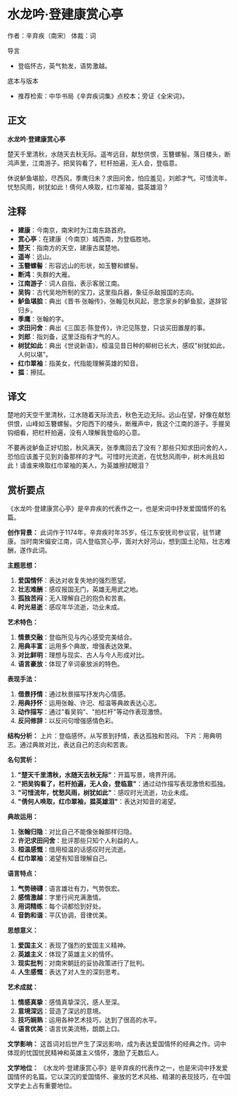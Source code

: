 # 水龙吟·登建康赏心亭

作者：辛弃疾（南宋）
体裁：词

导言
- 登临怀古，英气勃发，语势激越。

底本与版本
- 推荐检索：中华书局《辛弃疾词集》点校本；旁证《全宋词》。

## 正文

**水龙吟·登建康赏心亭**

楚天千里清秋，水随天去秋无际。遥岑远目，献愁供恨，玉簪螺髻。落日楼头，断鸿声里，江南游子。把吴钩看了，栏杆拍遍，无人会，登临意。

休说鲈鱼堪脍，尽西风，季鹰归未？求田问舍，怕应羞见，刘郎才气。可惜流年，忧愁风雨，树犹如此！倩何人唤取，红巾翠袖，揾英雄泪？

## 注释

- **建康**：今南京，南宋时为江南东路首府。
- **赏心亭**：在建康（今南京）城西南，为登临胜地。
- **楚天**：指南方的天空，建康古属楚地。
- **遥岑**：远山。
- **玉簪螺髻**：形容远山的形状，如玉簪和螺髻。
- **断鸿**：失群的大雁。
- **江南游子**：词人自指，表示客居江南。
- **吴钩**：古代吴地所制的宝刀，这里指兵器，象征杀敌报国的志向。
- **鲈鱼堪脍**：典出《晋书·张翰传》，张翰见秋风起，思念家乡的鲈鱼脍，遂辞官归乡。
- **季鹰**：张翰的字。
- **求田问舍**：典出《三国志·陈登传》，许汜见陈登，只谈买田置屋的事。
- **刘郎**：指刘备，这里泛指有才气的人。
- **树犹如此**：典出《世说新语》，桓温见昔日种的柳树已长大，感叹"树犹如此，人何以堪"。
- **红巾翠袖**：指美女，代指能理解英雄的知音。
- **揾**：擦拭。

## 译文

楚地的天空千里清秋，江水随着天际流去，秋色无边无际。远山在望，好像在献愁供恨，山峰如玉簪螺髻。夕阳西下的楼头，断雁声中，我这个江南的游子。手握吴钩细看，把栏杆拍遍，没有人理解我登临的心意。

不要再说鲈鱼正好切脍，秋风满天，张季鹰回去了没有？那些只知求田问舍的人，恐怕应该羞于见到刘备那样的才气。可惜时光流逝，在忧愁风雨中，树木尚且如此！请谁来唤取红巾翠袖的美人，为英雄擦拭眼泪？

## 赏析要点

《水龙吟·登建康赏心亭》是辛弃疾的代表作之一，也是宋词中抒发爱国情怀的名篇。

**创作背景：**
此词作于1174年，辛弃疾时年35岁，任江东安抚司参议官，驻节建康。当时南宋偏安江南，词人登临赏心亭，面对大好河山，想到国土沦陷，壮志难酬，遂作此词。

**主题思想：**
1. **爱国情怀**：表达对收复失地的强烈愿望。
2. **壮志难酬**：感叹报国无门，英雄无用武之地。
3. **孤独苦闷**：无人理解自己的抱负和苦衷。
4. **时光易逝**：感叹年华流逝，功业未成。

**艺术特色：**
1. **情景交融**：登临所见与内心感受完美结合。
2. **用典丰富**：运用多个典故，增强表达效果。
3. **对比鲜明**：理想与现实、古人与今人形成对比。
4. **语言豪放**：体现了辛词豪放派的特色。

**表现手法：**
1. **借景抒情**：通过秋景描写抒发内心情感。
2. **用典抒怀**：运用张翰、许汜、桓温等典故表达心志。
3. **动作描写**：通过"看吴钩"、"拍栏杆"等动作表现激愤。
4. **反问修辞**：以反问句增强感情色彩。

**结构分析：**
上片：登临感怀。从写景到抒情，表达孤独和苦闷。
下片：用典明志。通过典故对比，表达自己的志向和苦衷。

**名句赏析：**
1. **"楚天千里清秋，水随天去秋无际"**：开篇写景，境界开阔。
2. **"把吴钩看了，栏杆拍遍，无人会，登临意"**：通过动作描写表现激愤和孤独。
3. **"可惜流年，忧愁风雨，树犹如此"**：感叹时光流逝，功业未成。
4. **"倩何人唤取，红巾翠袖，揾英雄泪"**：表达对知音的渴望。

**典故运用：**
1. **张翰归隐**：对比自己不能像张翰那样归隐。
2. **许汜求田问舍**：批评那些只知个人利益的人。
3. **桓温感慨**：借用桓温的话感叹时光流逝。
4. **红巾翠袖**：渴望有知音理解自己。

**语言特点：**
1. **气势磅礴**：语言雄壮有力，气势恢宏。
2. **感情激越**：字里行间充满激情。
3. **用词精练**：每个词都恰到好处。
4. **音韵和谐**：平仄协调，音律优美。

**思想意义：**
1. **爱国主义**：表现了强烈的爱国主义精神。
2. **英雄主义**：体现了英雄主义的情怀。
3. **现实批判**：对南宋朝廷的妥协政策进行了批判。
4. **人生感慨**：表达了对人生的深刻思考。

**艺术成就：**
1. **情感真挚**：感情真挚深沉，感人至深。
2. **意境深远**：营造了深远的意境。
3. **技巧娴熟**：运用各种艺术技巧，达到了很高的水平。
4. **语言优美**：语言优美流畅，朗朗上口。

**文学影响：**
这首词对后世产生了深远影响，成为表达爱国情怀的经典之作。词中体现的忧国忧民精神和英雄主义情怀，激励了无数后人。

**文学地位：**
《水龙吟·登建康赏心亭》是辛弃疾的代表作之一，也是宋词中抒发爱国情怀的名篇。它以深沉的爱国情怀、豪放的艺术风格、精湛的表现技巧，在中国文学史上占有重要地位。